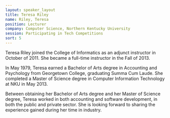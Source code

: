 ```yaml
---
layout: speaker_layout
title: Teresa Riley
name: Riley, Teresa
position: Lecturer
company: Computer Science, Northern Kentucky University 
session: Participating in Tech Competitions
sort: 5
---
```


Teresa Riley joined the College of Informatics as an adjunct instructor in October of 2011. She became a full-time instructor in the Fall of 2013.


In May 1979, Teresa earned a Bachelor of Arts degree in Accounting and Psychology from Georgetown College, graduating Summa Cum Laude. She completed a Master of Science degree in Computer Information Technology at NKU in May 2013.


Between obtaining her Bachelor of Arts degree and her Master of Science degree, Teresa worked in both accounting and software development, in both the public and private sector. She is looking forward to sharing the experience gained during her time in industry.